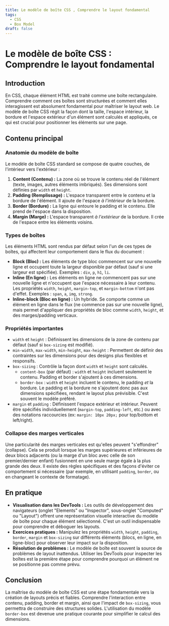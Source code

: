 ```yaml
---
title: Le modèle de boîte CSS , Comprendre le layout fondamental
tags:
  - CSS
  - Box Model
draft: false
---
```


# Le modèle de boîte CSS : Comprendre le layout fondamental

## Introduction

En CSS, chaque élément HTML est traité comme une boîte rectangulaire. Comprendre comment ces boîtes sont structurées et comment elles interagissent est absolument fondamental pour maîtriser le layout web. Le modèle de boîte CSS régit la façon dont la taille, l'espace intérieur, la bordure et l'espace extérieur d'un élément sont calculés et appliqués, ce qui est crucial pour positionner les éléments sur une page.

## Contenu principal

### Anatomie du modèle de boîte

Le modèle de boîte CSS standard se compose de quatre couches, de l'intérieur vers l'extérieur :

1.  **Content (Contenu) :** La zone où se trouve le contenu réel de l'élément (texte, images, autres éléments imbriqués). Ses dimensions sont définies par `width` et `height`.
2.  **Padding (Remplissage) :** L'espace transparent entre le contenu et la bordure de l'élément. Il ajoute de l'espace *à l'intérieur* de la bordure.
3.  **Border (Bordure) :** La ligne qui entoure le padding et le contenu. Elle prend de l'espace dans la disposition.
4.  **Margin (Marge) :** L'espace transparent *à l'extérieur* de la bordure. Il crée de l'espace entre les éléments voisins.

### Types de boîtes

Les éléments HTML sont rendus par défaut selon l'un de ces types de boîtes, qui affectent leur comportement dans le flux du document :

-   **Block (Bloc) :** Les éléments de type bloc commencent sur une nouvelle ligne et occupent toute la largeur disponible par défaut (sauf si une largeur est spécifiée). Exemples : `div`, `p`, `h1`, `li`.
-   **Inline (En ligne) :** Les éléments en ligne ne commencent pas sur une nouvelle ligne et n'occupent que l'espace nécessaire à leur contenu. Les propriétés `width`, `height`, `margin-top`, et `margin-bottom` n'ont pas d'effet. Exemples : `span`, `a`, `img`, `strong`.
-   **Inline-block (Bloc en ligne) :** Un hybride. Se comporte comme un élément en ligne dans le flux (ne commence pas sur une nouvelle ligne), mais permet d'appliquer des propriétés de bloc comme `width`, `height`, et des marges/padding verticaux.

### Propriétés importantes

-   `width` et `height` : Définissent les dimensions de la zone de contenu par défaut (sauf si `box-sizing` est modifié).
-   `min-width`, `max-width`, `min-height`, `max-height` : Permettent de définir des contraintes sur les dimensions pour des designs plus flexibles et responsifs.
-   `box-sizing` : Contrôle la façon dont `width` et `height` sont calculés.
    -   `content-box` (par défaut) : `width` et `height` incluent seulement le contenu. Padding et border s'ajoutent à ces dimensions.
    -   `border-box` : `width` et `height` incluent le contenu, le padding *et* la bordure. Le padding et la bordure ne s'ajoutent donc pas aux dimensions spécifiées, rendant le layout plus prévisible. C'est souvent le modèle préféré.
-   `margin` et `padding` : Définissent l'espace extérieur et intérieur. Peuvent être spécifiés individuellement (`margin-top`, `padding-left`, etc.) ou avec des notations raccourcies (ex: `margin: 10px 20px;` pour top/bottom et left/right).

### Collapse des marges verticales

Une particularité des marges verticales est qu'elles peuvent "s'effondrer" (collapse). Cela se produit lorsque les marges supérieures et inférieures de deux blocs adjacents (ou la marge d'un bloc avec celle de son premier/dernier enfant) fusionnent en une seule marge égale à la plus grande des deux. Il existe des règles spécifiques et des façons d'éviter ce comportement si nécessaire (par exemple, en utilisant `padding`, `border`, ou en changeant le contexte de formatage).

## En pratique

-   **Visualisation dans les DevTools :** Les outils de développement des navigateurs (onglet "Elements" ou "Inspector", sous-onglet "Computed" ou "Layout") offrent une représentation visuelle interactive du modèle de boîte pour chaque élément sélectionné. C'est un outil indispensable pour comprendre et déboguer les layouts.
-   **Exercices pratiques :** Manipulez les propriétés `width`, `height`, `padding`, `border`, `margin` et `box-sizing` sur différents éléments (blocs, en ligne, en ligne-bloc) pour observer leur impact sur la disposition.
-   **Résolution de problèmes :** Le modèle de boîte est souvent la source de problèmes de layout inattendus. Utiliser les DevTools pour inspecter les boîtes est la première étape pour comprendre pourquoi un élément ne se positionne pas comme prévu.

## Conclusion

La maîtrise du modèle de boîte CSS est une étape fondamentale vers la création de layouts précis et fiables. Comprendre l'interaction entre contenu, padding, border et margin, ainsi que l'impact de `box-sizing`, vous permettra de construire des structures solides. L'utilisation du modèle `border-box` est devenue une pratique courante pour simplifier le calcul des dimensions.

